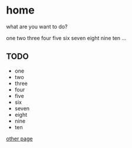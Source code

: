 # home

what are you want to do?

one two three four five six seven eight nine ten ... 

## TODO

- one
- two
- three
- four
- five
- six
- seven
- eight
- nine
- ten


[other page](./introduction.md)
